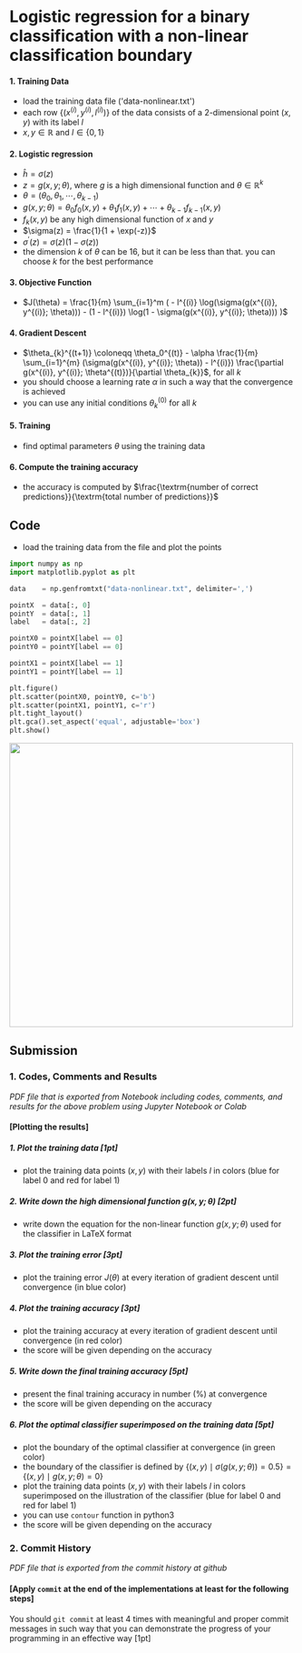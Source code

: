 # Logistic regression for a binary classification with a non-linear classification boundary

#### 1. Training Data

- load the training data file ('data-nonlinear.txt')
- each row $`\{ (x^{(i)}, y^{(i)}, l^{(i)}) \}`$ of the data consists of a 2-dimensional point $`(x, y)`$ with its label $`l`$
- $`x, y \in \mathbb{R}`$ and $`l \in \{0, 1\}`$

#### 2. Logistic regression

- $`\hat{h} = \sigma(z)`$ 
- $`z = g(x, y; \theta)`$, where $`g`$ is a high dimensional function and $`\theta \in \mathbb{R}^{k}`$
- $`\theta = (\theta_{0}, \theta_{1}, \cdots, \theta_{k-1})`$
- $`g(x, y ; \theta) = \theta_{0} f_{0}(x, y) + \theta_{1} f_{1}(x, y) + \cdots + \theta_{k-1} f_{k-1}(x, y)`$
- $`f_{k}(x, y)`$ be any high dimensional function of $`x`$ and $`y`$
- $`\sigma(z) = \frac{1}{1 + \exp(-z)}`$
- $`\sigma^{\prime}(z) = \sigma(z) (1 - \sigma(z))`$
- the dimension $`k`$ of $`\theta`$ can be 16, but it can be less than that. you can choose $`k`$ for the best performance

#### 3. Objective Function

- $`J(\theta) = \frac{1}{m} \sum_{i=1}^m ( - l^{(i)} \log(\sigma(g(x^{(i)}, y^{(i)}; \theta))) - (1 - l^{(i)}) \log(1 - \sigma(g(x^{(i)}, y^{(i)}; \theta)))  )`$

#### 4. Gradient Descent

- $`\theta_{k}^{(t+1)} \coloneqq \theta_0^{(t)} - \alpha \frac{1}{m} \sum_{i=1}^{m} (\sigma(g(x^{(i)}, y^{(i)}; \theta)) - l^{(i)}) \frac{\partial g(x^{(i)}, y^{(i)}; \theta^{(t)})}{\partial \theta_{k}}`$, for all $`k`$
- you should choose a learning rate $`\alpha`$ in such a way that the convergence is achieved
- you can use any initial conditions $`\theta_k^{(0)}`$ for all $`k`$
 
#### 5. Training

- find optimal parameters $`\theta`$ using the training data

#### 6. Compute the training accuracy

- the accuracy is computed by $`\frac{\textrm{number of correct predictions}}{\textrm{total number of predictions}}`$

## Code

- load the training data from the file and plot the points

``` python
import numpy as np
import matplotlib.pyplot as plt

data    = np.genfromtxt("data-nonlinear.txt", delimiter=',')

pointX  = data[:, 0]
pointY  = data[:, 1]
label   = data[:, 2]

pointX0 = pointX[label == 0]
pointY0 = pointY[label == 0]

pointX1 = pointX[label == 1]
pointY1 = pointY[label == 1]

plt.figure()
plt.scatter(pointX0, pointY0, c='b')
plt.scatter(pointX1, pointY1, c='r')
plt.tight_layout()
plt.gca().set_aspect('equal', adjustable='box')
plt.show()
```

<img src="data-nonlinear.png"  width="500">

## Submission

### 1. Codes, Comments and Results

_PDF file that is exported from Notebook including codes, comments, and results for the above problem using Jupyter Notebook or Colab_

#### [Plotting the results]

##### 1. Plot the training data [1pt]
- plot the training data points $`(x, y)`$ with their labels $`l`$ in colors (blue for label 0 and red for label 1)

##### 2. Write down the high dimensional function $`g(x, y; \theta)`$ [2pt]
- write down the equation for the non-linear function $`g(x, y; \theta)`$ used for the classifier in LaTeX format

##### 3. Plot the training error [3pt]
- plot the training error $`J(\theta)`$ at every iteration of gradient descent until convergence (in blue color)

##### 4. Plot the training accuracy [3pt]
- plot the training accuracy at every iteration of gradient descent until convergence (in red color)
- the score will be given depending on the accuracy

##### 5. Write down the final training accuracy [5pt]
- present the final training accuracy in number (%) at convergence
- the score will be given depending on the accuracy

##### 6. Plot the optimal classifier superimposed on the training data [5pt]
- plot the boundary of the optimal classifier at convergence (in green color)
- the boundary of the classifier is defined by $`\{ (x, y) \mid \sigma(g(x, y ; \theta)) = 0.5 \} = \{ (x, y) \mid g(x, y ; \theta) = 0 \}`$
- plot the training data points $`(x, y)`$ with their labels $`l`$ in colors superimposed on the illustration of the classifier (blue for label 0 and red for label 1)
- you can use `contour` function in python3
- the score will be given depending on the accuracy

### 2. Commit History

_PDF file that is exported from the commit history at github_

#### [Apply `commit` at the end of the implementations at least for the following steps]

You should `git commit` at least 4 times with meaningful and proper commit messages in such way that you can demonstrate the progress of your programming in an effective way [1pt]